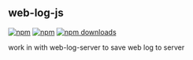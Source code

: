 ## web-log-js
[![npm](https://img.shields.io/npm/v/@yanxlg/web-log-js.svg?style=flat-square)](https://www.npmjs.com/package/@yanxlg/web-log-js)
[![npm](https://img.shields.io/npm/l/@yanxlg/web-log-js.svg?style=flat-square)](https://www.npmjs.com/package/@yanxlg/web-log-js)
[![npm downloads](https://img.shields.io/npm/dm/@yanxlg/web-log-js.svg)](https://img.shields.io/npm/dm/@yanxlg/web-log-js.svg)

work in with web-log-server to save web log to server